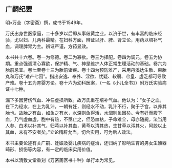 ## 广嗣纪要

明•万全（字密斋）撰，成书于1549年。

万氏出身世医家庭，二十多岁以后即从事歧黄之业，以济于世，有丰富的临床经验，尤以妇、儿两科最精。在妇科方面，辨证以肝、脾、肾立论，用药以培补气血，调理脾胃为主。辨证严谨，方药显效。

本书共十六卷。卷一为修德。卷二为寡欲。卷三为择配。卷四为调元。卷五为协期。重点强调清心寡欲，保护精、气、神是维护人体正常生理活动的基础。卷六为胎前忌宜。卷七至卷十三为胎前诸疾。卷十四为预防难产，采用丹溪达生散、束胎丸和万氏“难产七因”。指出安逸、奉养、淫欲、忧疑、软弱、仓皇、虚乏都可导致产难。卷十五为育婴方论。卷十六为幼科医案，（一名《小儿全书》）附万氏实验病证十七种。

漏下多因劳伤气血、冲任虚损所致。故万氏重在培补气血。他认为：“女子之血，在下为经水，在上为乳汁，一朝有妊，则经水不动，乳汁不行，聚于子宫，以养其胎也。故胎之有血，如鱼之有水，水深则鱼得活，水涸则鱼困矣。今有妊而腹下血，乃气虚血虚，胞中有热，不亟止之，但恐血枯，子命难全，母亦随毙。法当用人参、白术以补其气，归芎以补其血，黄芩以清其热，生甘草以泻其火，阿胶以止其血，未有不安者矣。”立论精辟允当，切合实用，可为后人效法。

本书主要论述有关广嗣、妊娠及婴儿疾病的症治，还归纳了影响生育的男女生殖器畸形、损伤等内容，有一定的临床实用价值。

本书以清敷文堂重刻《万密斋医书十种》单行本为常见。
